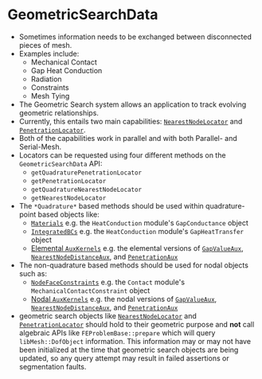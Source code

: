 # GeometricSearchData

- Sometimes information needs to be exchanged between disconnected pieces of mesh.
- Examples include:
    - Mechanical Contact
    - Gap Heat Conduction
    - Radiation
    - Constraints
    - Mesh Tying
- The Geometric Search system allows an application to track evolving geometric relationships.
- Currently, this entails two main capabilities: [`NearestNodeLocator`](/NearestNodeLocator.md) and [`PenetrationLocator`](/PenetrationLocator.md).
- Both of the capabilities work in parallel and with both Parallel- and Serial-Mesh.
- Locators can be requested using four different methods on the `GeometricSearchData` API:
    - `getQuadraturePenetrationLocator`
    - `getPenetrationLocator`
    - `getQuadratureNearestNodeLocator`
    - `getNearestNodeLocator`
- The `*Quadrature*` based methods should be used within quadrature-point based objects like:
    - [`Materials`](Materials/index.md) e.g. the `HeatConduction` module's `GapConductance` object
    - [`IntegratedBCs`](syntax/BCs/index.md) e.g. the `HeatConduction` module's `GapHeatTransfer` object
    - [Elemental `AuxKernels`](AuxKernels/index.md) e.g. the elemental versions of [`GapValueAux`](/GapValueAux.md), [`NearestNodeDistanceAux`](/NearestNodeDistanceAux.md), and [`PenetrationAux`](/PenetrationAux.md)
- The non-quadrature based methods should be used for nodal objects such as:
    - [`NodeFaceConstraints`](Constraints/index.md) e.g. the `Contact` module's `MechanicalContactConstraint` object
    - [Nodal `AuxKernels`](AuxKernels/index.md) e.g. the nodal versions of [`GapValueAux`](/GapValueAux.md), [`NearestNodeDistanceAux`](/NearestNodeDistanceAux.md), and [`PenetrationAux`](/PenetrationAux.md)
- geometric search objects like [`NearestNodeLocator`](/NearestNodeLocator.md) and [`PenetrationLocator`](/PenetrationLocator.md) should hold to their geometric purpose and **not** call algebraic APIs like `FEProblemBase::prepare` which will query `libMesh::DofObject` information. This information may or may not have been initialized at the time that geometric search objects are being updated, so any query attempt may result in failed assertions or segmentation faults.
